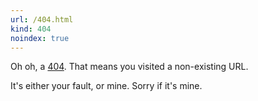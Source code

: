 ```yaml
---
url: /404.html
kind: 404
noindex: true
---
```

Oh oh, a [404](https://en.wikipedia.org/wiki/HTTP_404). That means you visited
a non-existing URL.

It's either your fault, or mine. Sorry if it's mine.
